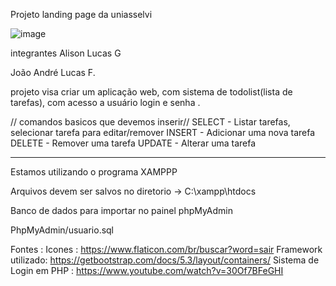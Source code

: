 Projeto landing page da uniasselvi

![image](https://github.com/AlisonR97/landingpage/assets/144969577/fc62d9e0-539b-4aa9-826a-3e44c8aa2d13)




integrantes 
Alison
Lucas G

João
André 
Lucas F.


projeto visa criar um aplicação web, com sistema de todolist(lista de tarefas), com acesso a usuário login e senha .


// comandos basicos que devemos inserir//
SELECT   -  Listar tarefas, selecionar tarefa para editar/remover
INSERT   - Adicionar uma nova tarefa
DELETE   - Remover uma tarefa
UPDATE  - Alterar uma tarefa

------------------------------------------------
Estamos utilizando o programa XAMPPP

Arquivos devem ser salvos no diretorio -> C:\xampp\htdocs



Banco de dados para importar no painel phpMyAdmin

PhpMyAdmin/usuario.sql

Fontes :
Icones : https://www.flaticon.com/br/buscar?word=sair
Framework utilizado: https://getbootstrap.com/docs/5.3/layout/containers/
Sistema de Login em PHP : https://www.youtube.com/watch?v=30Of7BFeGHI
